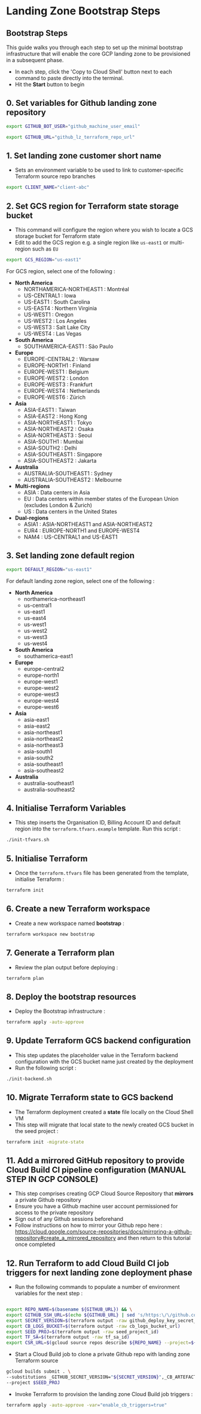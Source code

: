 # Landing Zone Bootstrap Steps

## Bootstrap Steps

This guide walks you through each step to set up the minimal bootstrap infrastructure that will enable the core GCP landing zone to be provisioned in a subsequent phase.

- In each step, click the 'Copy to Cloud Shell' button next to each command to paste directly into the terminal.
- Hit the **Start** button to begin

## 0. Set variables for Github landing zone repository

```sh
export GITHUB_BOT_USER="github_machine_user_email"
```

```sh
export GITHUB_URL="github_lz_terraform_repo_url"
```

## 1. Set landing zone customer short name

- Sets an environment variable to be used to link to customer-specific Terraform source repo branches

```sh
export CLIENT_NAME="client-abc"
```

## 2. Set GCS region for Terraform state storage bucket

- This command will configure the region where you wish to locate a GCS storage bucket for Terraform state
- Edit to add the GCS region e.g. a single region like `us-east1` or multi-region such as `EU`

```sh
export GCS_REGION="us-east1"
```

For GCS region, select one of the following :

- __North America__
   - NORTHAMERICA-NORTHEAST1 : Montréal
   - US-CENTRAL1 : Iowa
   - US-EAST1 : South Carolina
   - US-EAST4 : Northern Virginia
   - US-WEST1 : Oregon
   - US-WEST2 : Los Angeles
   - US-WEST3 : Salt Lake City
   - US-WEST4 : Las Vegas
- __South America__		
   - SOUTHAMERICA-EAST1 : São Paulo
- __Europe__
   - EUROPE-CENTRAL2 : Warsaw
   - EUROPE-NORTH1 : Finland
   - EUROPE-WEST1 : Belgium
   - EUROPE-WEST2 : London
   - EUROPE-WEST3 : Frankfurt
   - EUROPE-WEST4 : Netherlands
   - EUROPE-WEST6 : Zürich
- __Asia__
   - ASIA-EAST1 : Taiwan
   - ASIA-EAST2 : Hong Kong
   - ASIA-NORTHEAST1 : Tokyo
   - ASIA-NORTHEAST2 : Osaka
   - ASIA-NORTHEAST3 : Seoul
   - ASIA-SOUTH1 : Mumbai
   - ASIA-SOUTH2 : Delhi
   - ASIA-SOUTHEAST1 : Singapore
   - ASIA-SOUTHEAST2 : Jakarta
- __Australia__
   - AUSTRALIA-SOUTHEAST1 : Sydney
   - AUSTRALIA-SOUTHEAST2 : Melbourne
- __Multi-regions__
   - ASIA : Data centers in Asia
   - EU : Data centers within member states of the European Union (excludes London & Zurich)
   - US : Data centers in the United States
- __Dual-regions__
   - ASIA1 : ASIA-NORTHEAST1 and ASIA-NORTHEAST2
   - EUR4 : EUROPE-NORTH1 and EUROPE-WEST4
   - NAM4 : US-CENTRAL1 and US-EAST1

## 3. Set landing zone default region

```sh
export DEFAULT_REGION="us-east1"
```

For default landing zone region, select one of the following :
- __North America__
   - northamerica-northeast1
   - us-central1
   - us-east1
   - us-east4
   - us-west1
   - us-west2
   - us-west3
   - us-west4
- __South America__	
   - southamerica-east1
- __Europe__
   - europe-central2
   - europe-north1
   - europe-west1
   - europe-west2
   - europe-west3
   - europe-west4
   - europe-west6
- __Asia__
   - asia-east1
   - asia-east2
   - asia-northeast1
   - asia-northeast2
   - asia-northeast3
   - asia-south1
   - asia-south2
   - asia-southeast1
   - asia-southeast2
- __Australia__
   - australia-southeast1
   - australia-southeast2

## 4. Initialise Terraform Variables

- This step inserts the Organisation ID, Billing Account ID and default region into the `terraform.tfvars.example` template. Run this script :

```sh
./init-tfvars.sh
```

## 5. Initialise Terraform

- Once the `terraform.tfvars` file has been generated from the template, initialise Terraform :

```sh
terraform init
```

## 6. Create a new Terraform workspace

- Create a new workspace named __bootstrap__ :

```sh
terraform workspace new bootstrap
```

## 7. Generate a Terraform plan

- Review the plan output before deploying : 

```sh
terraform plan
```

## 8. Deploy the bootstrap resources

- Deploy the Bootstrap infrastructure :

```sh
terraform apply -auto-approve
```

## 9. Update Terraform GCS backend configuration

- This step updates the placeholder value in the Terraform backend configuration with the GCS bucket name just created by the deployment
- Run the following script :

```sh
./init-backend.sh
```

## 10. Migrate Terraform state to GCS backend

- The Terraform deployment created a __state__ file locally on the Cloud Shell VM
- This step will migrate that local state to the newly created GCS bucket in the seed project :

```sh
terraform init -migrate-state
```

## 11. Add a mirrored GitHub repository to provide Cloud Build CI pipeline configuration (MANUAL STEP IN GCP CONSOLE)

- This step comprises creating GCP Cloud Source Repository that __mirrors__ a private Github repository
- Ensure you have a Github machine user account permissioned for access to the private repository
- Sign out of any Github sessions beforehand
- Follow instructions on how to mirror your Github repo here : <https://cloud.google.com/source-repositories/docs/mirroring-a-github-repository#create_a_mirrored_repository> and then return to this tutorial once completed


## 12. Run Terraform to add Cloud Build CI job triggers for next landing zone deployment phase

- Run the following commands to populate a number of environment variables for the next step :

```sh

export REPO_NAME=$(basename ${GITHUB_URL}) && \
export GITHUB_SSH_URL=$(echo ${GITHUB_URL} | sed 's/https:\/\/github.com\//git\@github.com:/;s/$/.git/')
export SECRET_VERSION=$(terraform output -raw github_deploy_key_secret_version)
export CB_LOGS_BUCKET=$(terraform output -raw cb_logs_bucket_url)
export SEED_PROJ=$(terraform output -raw seed_project_id)
export TF_SA=$(terraform output -raw tf_sa_id)
export CSR_URL=$(gcloud source repos describe ${REPO_NAME} --project=${SEED_PROJ} --format='value(url)')
```

- Start a Cloud Build job to clone a private Github repo with landing zone Terraform source 

```sh
gcloud builds submit . \
--substitutions _GITHUB_SECRET_VERSION="${SECRET_VERSION}",_CB_ARTEFACT_BUCKET="${CB_LOGS_BUCKET}",_GITHUB_URL="${GITHUB_SSH_URL}",_REPO_NAME="${REPO_NAME}",_CSR_URL="${CSR_URL}",_TF_SA="${TF_SA}" \
--project $SEED_PROJ
```

- Invoke Terraform to provision the landing zone Cloud Build job triggers :

```sh
terraform apply -auto-approve -var="enable_cb_triggers=true"
```
